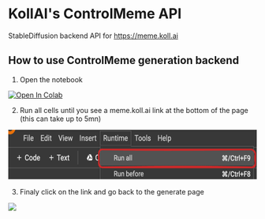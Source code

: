 # KollAI's ControlMeme API

StableDiffusion backend API for https://meme.koll.ai

## How to use ControlMeme generation backend

1. Open the notebook

<a href="https://colab.research.google.com/github/koll-ai/control-meme-api/blob/main/Controlmeme_Colab_API.ipynb" target="_parent"><img src="https://colab.research.google.com/assets/colab-badge.svg" alt="Open In Colab"/></a>

2. Run all cells until you see a meme.koll.ai link at the bottom of the page (this can take up to 5mn)

<img src="https://raw.githubusercontent.com/koll-ai/control-meme-api/main/images/run_all.png" style="height: 100px; width=auto">

3. Finaly click on the link and go back to the generate page

<img src="https://user-images.githubusercontent.com/22277706/224489141-42e03196-7f56-4ae1-93a8-184886a659c7.png" style="height: 100px; width=auto">


